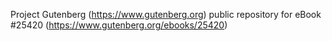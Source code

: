 Project Gutenberg (https://www.gutenberg.org) public repository for eBook #25420 (https://www.gutenberg.org/ebooks/25420)
